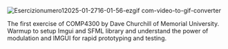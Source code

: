 ![Esercizionumero12025-01-2716-01-56-ezgif com-video-to-gif-converter](https://github.com/user-attachments/assets/65ce1822-51f4-4299-ab67-87a33d521428)


The first exercise of COMP4300 by Dave Churchill of Memorial University.
Warmup to setup Imgui and SFML library and understand the power of modulation and IMGUI for rapid prototyping and testing.
